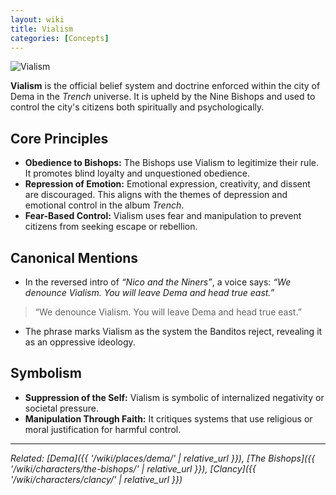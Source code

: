 ```yaml
---
layout: wiki
title: Vialism
categories: [Concepts]
---
```


![Vialism](https://pbs.twimg.com/media/FOVaBNiXwAMB1JQ.jpg)

**Vialism** is the official belief system and doctrine enforced within the city of Dema in the *Trench* universe. It is upheld by the Nine Bishops and used to control the city's citizens both spiritually and psychologically.

## <span class="tape-accent-red">Core Principles</span>

* **Obedience to Bishops:** The Bishops use Vialism to legitimize their rule. It promotes blind loyalty and unquestioned obedience.
* **Repression of Emotion:** Emotional expression, creativity, and dissent are discouraged. This aligns with the themes of depression and emotional control in the album *Trench*.
* **Fear-Based Control:** Vialism uses fear and manipulation to prevent citizens from seeking escape or rebellion.

## <span class="tape-accent-yellow">Canonical Mentions</span>

* In the reversed intro of *“Nico and the Niners”*, a voice says: *“We denounce Vialism. You will leave Dema and head true east.”*
> “We denounce Vialism. You will leave Dema and head true east.”
* The phrase marks Vialism as the system the Banditos reject, revealing it as an oppressive ideology.

## <span class="tape-accent-yellow">Symbolism</span>

* **Suppression of the Self:** Vialism is symbolic of internalized negativity or societal pressure.
* **Manipulation Through Faith:** It critiques systems that use religious or moral justification for harmful control.

---

*Related: [Dema]({{ '/wiki/places/dema/' | relative_url }}), [The Bishops]({{ '/wiki/characters/the-bishops/' | relative_url }}), [Clancy]({{ '/wiki/characters/clancy/' | relative_url }})*
